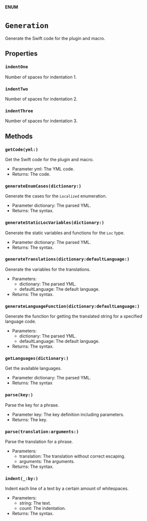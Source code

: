 **ENUM**

# `Generation`

Generate the Swift code for the plugin and macro.

## Properties
### `indentOne`

Number of spaces for indentation 1.

### `indentTwo`

Number of spaces for indentation 2.

### `indentThree`

Number of spaces for indentation 3.

## Methods
### `getCode(yml:)`

Get the Swift code for the plugin and macro.
- Parameter yml: The YML code.
- Returns: The code.

### `generateEnumCases(dictionary:)`

Generate the cases for the `Localized` enumeration.
- Parameter dictionary: The parsed YML.
- Returns: The syntax.

### `generateStaticLocVariables(dictionary:)`

Generate the static variables and functions for the `Loc` type.
- Parameter dictionary: The parsed YML.
- Returns: The syntax.

### `generateTranslations(dictionary:defaultLanguage:)`

Generate the variables for the translations.
- Parameters:
    - dictionary: The parsed YML.
    - defaultLanguage: The default language.
- Returns: The syntax.

### `generateLanguageFunction(dictionary:defaultLanguage:)`

Generate the function for getting the translated string for a specified language code.
- Parameters:
    - dictionary: The parsed YML.
    - defaultLanguage: The default language.
- Returns: The syntax.

### `getLanguages(dictionary:)`

Get the available languages.
- Parameter dictionary: The parsed YML.
- Returns: The syntax

### `parse(key:)`

Parse the key for a phrase.
- Parameter key: The key definition including parameters.
- Returns: The key.

### `parse(translation:arguments:)`

Parse the translation for a phrase.
- Parameters:
    - translation: The translation without correct escaping.
    - arguments: The arguments.
- Returns: The syntax.

### `indent(_:by:)`

Indent each line of a text by a certain amount of whitespaces.
- Parameters:
    - string: The text.
    - count: The indentation.
- Returns: The syntax.
